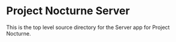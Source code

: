Project Nocturne Server
=======================

This is the top level source directory for the Server app for Project Nocturne.
